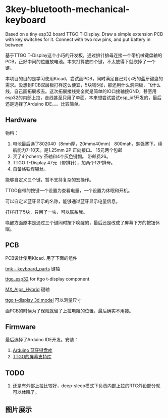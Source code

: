 # 3key-bluetooth-mechanical-keyboard

Based on a tiny esp32 board TTGO T-Display. Draw a simple extension PCB with key switches for it. Connect with two row pins, and put battery in between.

基于TTGO T-Display这个小巧的开发板，通过排针排母连接一个带机械键盘轴的PCB，正好中间的位置放电池。本来打算放四个键，不太放得下就砍掉了一个键。

本项目的目的是学习使用Kicad，尝试画PCB，同时满足自己对小巧的蓝牙键盘的需求。没想到PCB双层板打样这么便宜，5块钱5张，那还用什么洞洞板，飞什么线，自己画拓展板去。这次拓展接线完全就是简单的IO口接轴接GND，甚至用esp32的内部上拉，走线甚至只用了单面。本来想尝试尝试esp_idf开发的，最后还是选择了Arduino IDE。。。比较简单。

## Hardware

物料：

1. 电池最后选了802040（8mm厚，20mmx40mm） 800mah，勉强塞下。续航能力7-10天。是1.25mm 2P 正向接口。 15元两个包邮
2. 买了4个cherry 茶轴和4个灰色键帽。 带邮费26。
3. TTGO T-Display 47元（带排针），加两个12P排母。
4. 自备烙铁焊锡丝。

能够自定义三个键，暂不支持复杂的宏操作。

TTGO自带的按键一个设置为查看电量，一个设置为休眠和开机。

可以自定义蓝牙显示的名称，能够通过蓝牙显示电量信息。

打样打了5块，只用了一块，可以联系我。

唤醒方面原本是通过三个键同时按下唤醒的，最后还是改成了屏幕下方的按钮休眠。



## PCB

PCB设计使用Kicad. 用了下面的组件

[tmk - keyboard_parts](https://github.com/tmk/keyboard_parts.pretty) 键轴

[ttgo_esp32](https://github.com/BravoRoot/ttgo-tdisplay-kicad) for ttgo t-display component.

[MX_Alps_Hybrid](https://github.com/ai03-2725/MX_Alps_Hybrid) 键轴

[ttgo t-display 3d model](https://grabcad.com/library/lilygo-ttgo-t-display-esp32-1) 可以测量尺寸

画PCB的时候为了保险就留了上拉电阻的位置，最后确实不用接。



## Firmware

最后选择了Arduino IDE开发。安装：

1. [Arduino 蓝牙键盘库](https://github.com/T-vK/ESP32-BLE-Keyboard) 
2. [TTGO的屏幕支持库](https://github.com/Xinyuan-LilyGO/TTGO-T-Display) 



## TODO

1. 还是有外部上拉比较好，deep-sleep模式下负责内部上拉的RTC外设部分就可以休眠了。



## 图片展示



